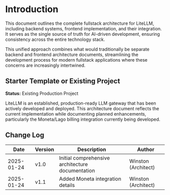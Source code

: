 # Introduction

This document outlines the complete fullstack architecture for LiteLLM, including backend systems, frontend implementation, and their integration. It serves as the single source of truth for AI-driven development, ensuring consistency across the entire technology stack.

This unified approach combines what would traditionally be separate backend and frontend architecture documents, streamlining the development process for modern fullstack applications where these concerns are increasingly intertwined.

## Starter Template or Existing Project

**Status:** Existing Production Project

LiteLLM is an established, production-ready LLM gateway that has been actively developed and deployed. This architecture document reflects the current implementation while documenting planned enhancements, particularly the Moneta/Lago billing integration currently being developed.

## Change Log

| Date | Version | Description | Author |
|------|---------|-------------|--------|
| 2025-01-24 | v1.0 | Initial comprehensive architecture documentation | Winston (Architect) |
| 2025-01-24 | v1.1 | Added Moneta integration details | Winston (Architect) |
